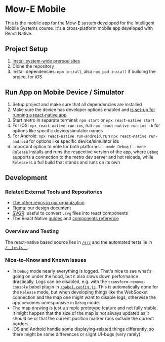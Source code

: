 # Mow-E Mobile
This is the mobile app for the Mow-E system developed for the Intelligent Mobile Systems course.
It's a cross-platform mobile app developed with React Native.

## Project Setup
1. [Install system-wide prerequisites](https://reactnative.dev/docs/environment-setup)
2. Clone the repository
3. Install dependencies: `npm install`, also `npx pod-install` if building the project for iOS

## Run App on Mobile Device / Simulator
1. Setup project and make sure that all dependencies are installed
2. Make sure the device has developer options enabled and [is set-up for running a react-native app](https://reactnative.dev/docs/running-on-device)
3. Start metro in separate terminal: `npm start` or `npx react-native start`
4. For iOS: `npx react-native run-ios`, run `npx react-native run-ios -h` for options like specific device/simulator names
5. For Android: `npx react-native run-android`, run `npx react-native run-android` for options like specific device/simulator ids
6. Important option to note for both platforms: `--mode Debug` / `--mode Release` installs and runs the respective version of the app, where `Debug` supports a connection to the metro dev server and hot reloads, while `Release` is a full build that stands and runs on its own

## Development

### Related External Tools and Repositories
* [The other repos in our organization](https://github.com/Mow-E)
* [Figma](https://www.figma.com/file/FkpZXjc701EAHtMdWcejod/Mow-E-App?type=design&node-id=0%3A1&t=kjfO0ToFS6uHQ9PC-1): our design document
* [SVGR](https://react-svgr.com/playground/?icon=true&native=true&svgo=false&typescript=true): useful to convert `.svg` files into react components
* The React Native [guides](https://reactnative.dev/docs/getting-started) and [components reference](https://reactnative.dev/docs/components-and-apis)

### Overview and Testing
The react-native based source lies in [`/src`](/src) and the automated tests lie in  [`/__tests__`](/__tests__).

### Nice-to-Know and Known Issues
* In `Debug` mode nearly everything is logged. That's nice to see what's going on under the hood, but it also slows down performance drastically. Logs can be disabled, e.g. with the `transform-remove-console` babel plugin in [`/babel.config.js`](babel.config.js). This is automatically done for the `Release` mode, but when developing things like the WebSocket connection and the map one might want to disable logs, otherwise the app becomes unresponsive in `Debug` mode.
* The map drawing is just a simple prototype feature and not fully stable. It might happen that the size of the map is not always updated as it should be or that the current position marker runs outside the current borders.
* iOS and Android handle some displaying-related things differently, so there might be some differences or slight UI-bugs (very rarely).
